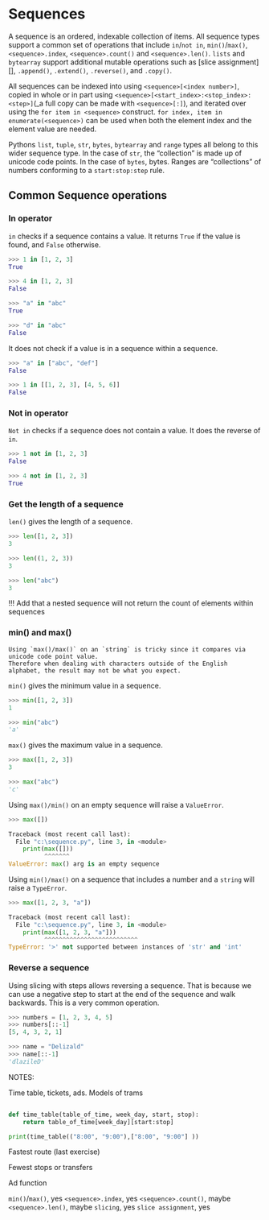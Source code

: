 # Sequences

A sequence is an ordered, indexable collection of items.
All sequence types support a common set of operations that include `in`/`not in`, `min()`/`max()`, `<sequence>.index`, `<sequence>.count()` and `<sequence>.len()`.
`lists` and `bytearray` support additional mutable operations such as [slice assignment][<url ref here>], `.append()`, `.extend()`, `.reverse()`, and `.copy()`.

All sequences can be indexed into using `<sequence>[<index number>]`, copied in whole or in part using `<sequence>[<start_index>:<stop_index>:<step>]`(\_a full copy can be made with `<sequence>[:]`), and iterated over using the `for item in <sequence>` construct.
`for index, item in enumerate(<sequence>)` can be used when both the element index and the element value are needed.

Pythons `list`, `tuple`, `str`, `bytes`, `bytearray` and `range` types all belong to this wider sequence type.
In the case of `str`, the “collection” is made up of unicode code points.
In the case of `bytes`, bytes.
Ranges are “collections” of numbers conforming to a `start:stop:step` rule.

## Common Sequence operations

### In operator

`in` checks if a sequence contains a value.
It returns `True` if the value is found, and `False` otherwise.

```python
>>> 1 in [1, 2, 3]
True

>>> 4 in [1, 2, 3]
False

>>> "a" in "abc"
True

>>> "d" in "abc"
False
```

It does not check if a value is in a sequence within a sequence.

```python
>>> "a" in ["abc", "def"]
False

>>> 1 in [[1, 2, 3], [4, 5, 6]]
False
```

### Not in operator

`Not in` checks if a sequence does not contain a value.
It does the reverse of `in`.

```python
>>> 1 not in [1, 2, 3]
False

>>> 4 not in [1, 2, 3]
True
```

### Get the length of a sequence

`len()` gives the length of a sequence.

```python
>>> len([1, 2, 3])
3

>>> len((1, 2, 3))
3

>>> len("abc")
3
```

!!! Add that a nested sequence will not return the count of elements within sequences

### min() and max()

```exercism/caution
Using `max()/max()` on an `string` is tricky since it compares via unicode code point value.
Therefore when dealing with characters outside of the English alphabet, the result may not be what you expect.
```

`min()` gives the minimum value in a sequence.

```python
>>> min([1, 2, 3])
1

>>> min("abc")
'a'
```

`max()` gives the maximum value in a sequence.

```python
>>> max([1, 2, 3])
3

>>> max("abc")
'c'
```

Using `max()/min()` on an empty sequence will raise a `ValueError`.

```python
>>> max([])

Traceback (most recent call last):
  File "c:\sequence.py", line 3, in <module>
    print(max([]))
          ^^^^^^^
ValueError: max() arg is an empty sequence
```

Using `min()/max()` on a sequence that includes a number and a `string` will raise a `TypeError`.

```python
>>> max([1, 2, 3, "a"])

Traceback (most recent call last):
  File "c:\sequence.py", line 3, in <module>
    print(max([1, 2, 3, "a"]))
          ^^^^^^^^^^^^^^^^^^^^^^^^^^
TypeError: '>' not supported between instances of 'str' and 'int'
```

### Reverse a sequence

Using slicing with steps allows reversing a sequence.
That is because we can use a negative step to start at the end of the sequence and walk backwards.
This is a very common operation.

```python
>>> numbers = [1, 2, 3, 4, 5]
>>> numbers[::-1]
[5, 4, 3, 2, 1]

>>> name = "Delizald"
>>> name[::-1]
'dlazileD'
```

NOTES:

Time table, tickets, ads.
Models of trams

```python

def time_table(table_of_time, week_day, start, stop):
    return table_of_time[week_day][start:stop]

print(time_table(("8:00", "9:00"),["8:00", "9:00"] ))
```

Fastest route (last exercise)

Fewest stops or transfers

Ad function

`min()`/`max()`, yes
`<sequence>.index`, yes
`<sequence>.count()`, maybe
`<sequence>.len()`, maybe
`slicing`, yes
`slice assignment`, yes
